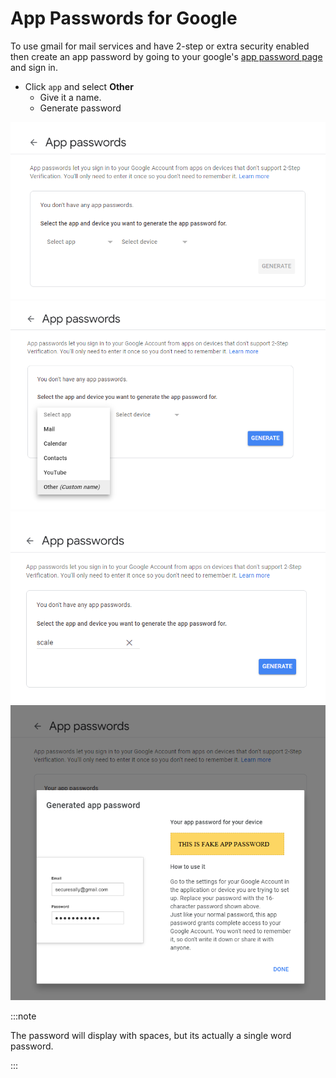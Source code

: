 # App Passwords for Google

To use gmail for mail services and have 2-step or extra security enabled then create an app password by going to your google's [app password page](https://myaccount.google.com/apppasswords) and sign in.

- Click `app` and select **Other**
  - Give it a name.
  - Generate password

![google-app-password-1](./img/google-app-password-1.png)
![google-app-password-2](./img/google-app-password-2.png)
![google-app-password-3](./img/google-app-password-3.png)
![google-app-password-4](./img/google-app-password-4.png)

:::note

The password will display with spaces, but its actually a single word password.

:::
